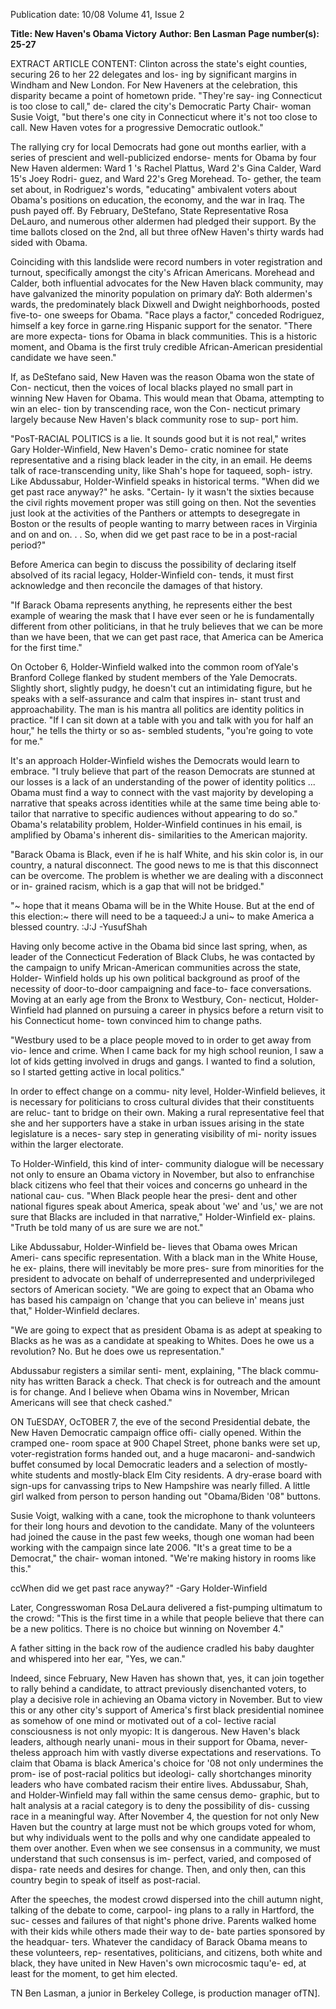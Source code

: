 Publication date: 10/08
Volume 41, Issue 2

**Title: New Haven's Obama Victory**
**Author: Ben Lasman**
**Page number(s): 25-27**

EXTRACT ARTICLE CONTENT:
Clinton across the state's eight counties, 
securing 26 to her 22 delegates and los-
ing by significant margins in Windham 
and New London. For New Haveners at 
the celebration, this disparity became a 
point of hometown pride. "They're say-
ing Connecticut is too close to call," de-
clared the city's Democratic Party Chair-
woman Susie Voigt, "but there's one city 
in Connecticut where it's not too close to 
call. New Haven votes for a progressive 
Democratic outlook." 


The rallying cry for local Democrats 
had gone out months earlier, with a series 
of prescient and well-publicized endorse-
ments for Obama by four New Haven 
aldermen: Ward 1 's Rachel Plattus, Ward 
2's Gina Calder, Ward 15's Joey Rodri-
guez, and Ward 22's Greg Morehead. To-
gether, the team set about, in Rodriguez's 
words, "educating" ambivalent voters 
about Obama's positions on education, 
the economy, and the war in Iraq. The 
push payed off. By February, DeStefano, 
State Representative Rosa DeLauro, and 
numerous other aldermen had pledged 
their support. By the time ballots closed 
on the 2nd, all but three ofNew Haven's 
thirty wards had sided with Obama. 


Coinciding with this landslide were 
record numbers in voter registration 
and turnout, specifically amongst the 
city's African Americans. Morehead and 
Calder, both influential advocates for 
the New Haven black community, may 
have galvanized the minority population 
on primary daY: Both aldermen's wards, 
the predominately black Dixwell and 
Dwight neighborhoods, posted five-to-
one sweeps for Obama. "Race plays a 
factor," conceded Rodriguez, himself a 
key force in garne.ring Hispanic support 
for the senator. "There are more expecta-
tions for Obama in black communities. 
This is a historic moment, and Obama is 
the first truly credible African-American 
presidential candidate we have seen." 


If, as DeStefano said, New Haven was 
the reason Obama won the state of Con-
necticut, then the voices of local blacks 
played no small part in winning New 
Haven for Obama. This would mean 
that Obama, attempting to win an elec-
tion by transcending race, won the Con-
necticut primary largely because New 
Haven's black community rose to sup-
port him. 


"PosT-RACIAL POLITICS is a lie. It sounds 
good but it is not real," writes Gary 
Holder-Winfield, New Haven's Demo-
cratic nominee for state representative 
and a rising black leader in the city, in an 
email. He deems talk of race-transcending 
unity, like Shah's hope for taqueed, soph-
istry. Like Abdussabur, Holder-Winfield 
speaks in historical terms. "When did we 
get past race anyway?" he asks. "Certain-
ly it wasn't the sixties because the civil 
rights movement proper was still going 
on then. Not the seventies 
just look at 
the activities of the Panthers or attempts 
to desegregate in Boston or the results of 
people wanting to marry between races 
in Virginia and on and on. . . So, when 
did we get past race to be in a post-racial 
period?" 


Before America can begin to discuss 
the possibility of declaring itself absolved 
of its racial legacy, Holder-Winfield con-
tends, it must first acknowledge and then 
reconcile the damages of that history. 


"If Barack Obama represents anything, 
he represents either the best example of
wearing the mask that I have ever seen or 
he is fundamentally different from other 
politicians, in that he truly believes that 
we can be more than we have been, that 
we can get past race, that America can be 
America for the first time." 


On 
October 6, 
Holder-Winfield 
walked into the common room ofYale's
Branford College flanked by student 
members of the Yale Democrats. Slightly 
short, slightly pudgy, he doesn't cut an 
intimidating figure, but he speaks with a 
self-assurance and calm that inspires in-
stant trust and approachability. The man 
is his mantra 
all politics are identity 
politics 
in practice. "If I can sit down 
at a table with you and talk with you for 
half an hour," he tells the thirty or so as-
sembled students, "you're going to vote 
for me." 


It's an approach Holder-Winfield 
wishes the Democrats would learn to 
embrace. "I truly believe that part of the 
reason Democrats are stunned at our 
losses is a lack of an understanding of 
the power of identity politics ... Obama 
must find a way to connect with the vast
majority by developing a narrative that 
speaks across identities while at the same 
time being able to· tailor that narrative 
to specific audiences without appearing 
to do so." Obama's relatability problem, 
Holder-Winfield continues in his email, 
is amplified by Obama's inherent dis-
similarities to the American majority. 


"Barack Obama is Black, even if he is 
half White, and his skin color is, in our 
country, a natural disconnect. The good 
news to me is that this disconnect can 
be overcome. The problem is whether 
we are dealing with a disconnect or in-
grained racism, which is a gap that will 
not be bridged." 


"~ hope that it means 
Obama will be in the White 
House. But at the end of this 
election:~ there will need to be 
a taqueed:J a uni~ to make 
America a blessed country. :J:J 
-YusufShah


Having only become active in the 
Obama bid since last spring, when, as 
leader of the Connecticut Federation of 
Black Clubs, he was contacted by the 
campaign to unify Mrican-American 
communities across the state, Holder-
Winfield holds up his own political 
background as proof of the necessity of 
door-to-door campaigning and face-to-
face conversations. Moving at an early 
age from the Bronx to Westbury, Con-
necticut, Holder-Winfield had planned 
on pursuing a career in physics before 
a return visit to his Connecticut home-
town convinced him to change paths. 


"Westbury used to be a place people 
moved to in order to get away from vio-
lence and crime. When I came back for 
my high school reunion, I saw a lot of 
kids getting involved in drugs and gangs. 
I wanted to find a solution, so I started 
getting active in local politics." 


In order to effect change on a commu-
nity level, Holder-Winfield believes, it is 
necessary for politicians to cross cultural 
divides that their constituents are reluc-
tant to bridge on their own. Making a 
rural representative feel that she and her 
supporters have a stake in urban issues 
arising in the state legislature is a neces-
sary step in generating visibility of mi-
nority issues within the larger electorate. 


To Holder-Winfield, this kind of inter-
community dialogue will be necessary 
not only to ensure an Obama victory in 
November, but also to enfranchise black 
citizens who feel that their voices and 
concerns go unheard in the national cau-
cus. "When Black people hear the presi-
dent and other national figures speak 
about America, speak about 'we' and 'us,' 
we are not sure that Blacks are included 
in that narrative," Holder-Winfield ex-
plains. "Truth be told many of us are 
sure we are not." 


Like Abdussabur, Holder-Winfield be-
lieves that Obama owes Mrican Ameri-
cans specific representation. With a 
black man in the White House, he ex-
plains, there will inevitably be more pres-
sure from minorities for the president to 
advocate on behalf of underrepresented 
and underprivileged sectors of American 
society. "We are going to expect that an 
Obama who has based his campaign on 
'change that you can believe in' means 
just that," Holder-Winfield declares. 


"We are going to expect that as president 
Obama is as adept at speaking to Blacks 
as he was as a candidate at speaking to 
Whites. Does he owe us a revolution? 
No. But he does owe us representation." 


Abdussabur registers a similar senti-
ment, explaining, "The black commu-
nity has written Barack a check. That 
check is for outreach and the amount is 
for change. And I believe when Obama 
wins in November, Mrican Americans 
will see that check cashed." 


ON TuESDAY, OcTOBER 7, the eve of 
the second Presidential debate, the New 
Haven Democratic campaign office offi-
cially opened. Within the cramped one-
room space at 900 Chapel Street, phone 
banks were set up, voter-registration 
forms handed out, and a huge macaroni-
and-sandwich buffet consumed by local 
Democratic leaders and a selection of 
mostly-white students and mostly-black 
Elm City residents. A dry-erase board 
with sign-ups for canvassing trips to New 
Hampshire was nearly filled. A little girl 
walked from person to person handing 
out "Obama/Biden '08" buttons. 


Susie Voigt, walking with a cane, took 
the microphone to thank volunteers for 
their long hours and devotion to the 
candidate. Many of the volunteers had 
joined the cause in the past few weeks, 
though one woman had been working 
with the campaign since late 2006. "It's a 
great time to be a Democrat," the chair-
woman intoned. "We're making history 
in rooms like this." 


ccWhen did we get past race 
anyway?" 
-Gary Holder-Winfield 


Later, Congresswoman Rosa DeLaura 
delivered a fist-pumping ultimatum to 
the crowd: "This is the first time in a 
while that people believe that there can 
be a new politics. There is no choice but 
winning on November 4." 


A father sitting in the back row of the 
audience cradled his baby daughter and 
whispered into her ear, "Yes, we can." 


Indeed, since February, New Haven 
has shown that, yes, it can join together 
to rally behind a candidate, to attract 
previously disenchanted voters, to play 
a decisive role in achieving an Obama 
victory in November. But to view this or 
any other city's support of America's first 
black presidential nominee as somehow 
of one mind or motivated out of a col-
lective racial consciousness is not only 
myopic: It is dangerous. New Haven's 
black leaders, although nearly unani-
mous in their support for Obama, never-
theless approach him with vastly diverse 
expectations and reservations. To claim 
that Obama is black America's choice 
for '08 not only undermines the prom-
ise of post-racial politics but ideologi-
cally shortchanges minority leaders who 
have combated racism their entire lives. 
Abdussabur, Shah, and Holder-Winfield 
may fall within the same census demo-
graphic, but to halt analysis at a racial 
category is to deny the possibility of dis-
cussing race in a meaningful way. After 
November 4, the question for not only 
New Haven but the country at large 
must not be which groups voted for 
whom, but why individuals went to the 
polls and why one candidate appealed 
to them over another. Even when we 
see consensus in a community, we must 
understand that such consensus is im-
perfect, varied, and composed of dispa-
rate needs and desires for change. Then, 
and only then, can this country begin to 
speak of itself as post-racial. 


After the speeches, the modest crowd 
dispersed into the chill autumn night, 
talking of the debate to come, carpool-
ing plans to a rally in Hartford, the suc-
cesses and failures of that night's phone 
drive. Parents walked home with their 
kids while others made their way to de-
bate parties sponsored by the headquar-
ters. Whatever the candidacy of Barack 
Obama means to these volunteers, rep-
resentatives, politicians, and citizens, 
both white and black, they have united 
in New Haven's own microcosmic taqu'e-
ed, at least for the moment, to get him 
elected. 


TN 
Ben Lasman, a junior in Berkeley College, 
is production manager ofTN].